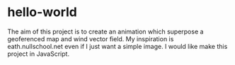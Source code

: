# hello-world
The aim of this project is to create an animation which superpose a geoferenced map and wind vector field. My inspiration is eath.nullschool.net even if I just want a simple image.
I would like make this project in JavaScript. 
